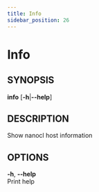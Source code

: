 ```yaml
---
title: Info
sidebar_position: 26
---
```


# Info

## SYNOPSIS

**info** \[**-h**\|**--help**\]

## DESCRIPTION

Show nanocl host information

## OPTIONS

**-h**, **--help**  
Print help
